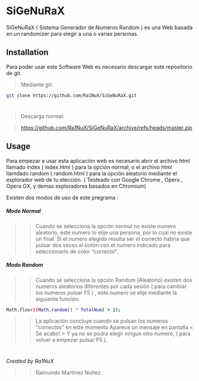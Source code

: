 # SiGeNuRaX #
SiGeNuRaX ( Sistema Generador de Numeros Random ) es una Web basada en un randomizer para elegir a una o varias personas.

## Installation ##

Para poder usar este Software Web es necesario descargar este repositorio de git.


> Mediante git:

 ```bash
 git clone https://github.com/Ra1NuX/SiGeNuRaX.git
 
 ```
#

> Descarga normal:

> https://github.com/Ra1NuX/SiGeNuRaX/archive/refs/heads/master.zip


## Usage ## 
  Para empezar a usar esta aplicación web es necesario abrir el archivo html llamado index ( index.html ) para la opción normal, o el archivo html llamdado random ( random.html ) para la opción aleatorio mediante el explorador web de tu elección. ( Testeado con Google Chrome , Opera , Opera GX, y demas exploradores basados en Chromium)


  Existen dos modos de uso de este pregrama : 
  
  
##### Modo Normal ######

  > > Cuando se selecciona la opción normal no existe numero aleatorio, este numero lo elije una persona, por lo cual no existe un final. Si el numero elegido resulta ser el correcto habria que pulsar dos veces el botón con el numero indicado para seleccionarlo de color "correcto". 

##### Modo Random ######

  > > Cuando se selecciona la opción Random (Aleatorio) existen dos numeros aleatorios diferentes por cada sesión ( para cambiar los numeros pulsar F5 ) , este numero se elije mediante la siguiente función:
  ```bash
 Math.floor((Math.random() * TotalNum) + 1);
 ```
  > > La aplicación concluye cuando se pulsan los numeros "correctos" en este momento Aparece un mensaje en pantalla < Se acabo! > Y ya no se podra elegir ningun otro numero, ( para volver a empezar pulsar F5 ).
  #
  #
  #

*Created by Ra1NuX*   
  > > Raimundo Martínez Nuñez.


